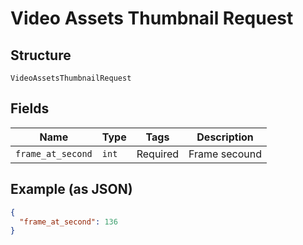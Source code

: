 
# Video Assets Thumbnail Request

## Structure

`VideoAssetsThumbnailRequest`

## Fields

| Name | Type | Tags | Description |
|  --- | --- | --- | --- |
| `frame_at_second` | `int` | Required | Frame secound |

## Example (as JSON)

```json
{
  "frame_at_second": 136
}
```

